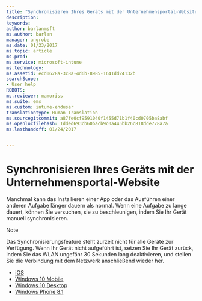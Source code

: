 ```yaml
---
title: "Synchronisieren Ihres Geräts mit der Unternehmensportal-Website | Microsoft-Dokumentation"
description: 
keywords: 
author: barlanmsft
ms.author: barlan
manager: angrobe
ms.date: 01/23/2017
ms.topic: article
ms.prod: 
ms.service: microsoft-intune
ms.technology: 
ms.assetid: ecd0628a-3c8a-4d6b-8985-1641dd24132b
searchScope:
- User help
ROBOTS: 
ms.reviewer: mamoriss
ms.suite: ems
ms.custom: intune-enduser
translationtype: Human Translation
ms.sourcegitcommit: a87fe0cf9591040f1455d71b1f40cd0705ba8abf
ms.openlocfilehash: 1dded693cb60bacb9c0a445bb26c818dde778a7a
ms.lasthandoff: 01/24/2017


---
```



# <a name="sync-your-device-with-the-company-portal-website"></a>Synchronisieren Ihres Geräts mit der Unternehmensportal-Website

Manchmal kann das Installieren einer App oder das Ausführen einer anderen Aufgabe länger dauern als normal. Wenn eine Aufgabe zu lange dauert, können Sie versuchen, sie zu beschleunigen, indem Sie Ihr Gerät manuell synchronisieren.

> [!Note]
> Das Synchronisierungsfeature steht zurzeit nicht für alle Geräte zur Verfügung. Wenn Ihr Gerät nicht aufgeführt ist, setzen Sie Ihr Gerät zurück, indem Sie das WLAN ungefähr 30 Sekunden lang deaktivieren, und stellen Sie die Verbindung mit dem Netzwerk anschließend wieder her.

* [iOS](sync-your-device-manually-ios.md)
* [Windows 10 Mobile](sync-your-device-manually-windows.md#windows-10-mobile)
* [Windows 10 Desktop](sync-your-device-manually-windows.md#windows-10-desktop)
* [Windows Phone 8.1](sync-your-device-manually-windows.md#windows-phone-81)

